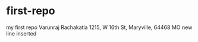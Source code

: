 # first-repo
my first repo
Varunraj Rachakatla 1215, W 16th St, Maryville, 64468 MO
new line inserted
